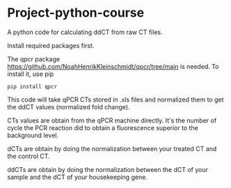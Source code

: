 # Project-python-course

A python code for calculating ddCT from raw CT files.

Install required packages first.

The qpcr package https://github.com/NoahHenrikKleinschmidt/qpcr/tree/main is needed. To install it, use pip
```
pip install qpcr
```

This code will take qPCR CTs stored in .xls files and normalized them to get the ddCT values (normalized fold change).

CTs values are obtain from the qPCR machine directly. It's the number of cycle the PCR reaction did to obtain a fluorescence superior to the background level.

dCTs are obtain by doing the normalization between your treated CT and the control CT.

ddCTs are obtain by doing the normalization between the dCT of your sample and the dCT of your housekeeping gene.
